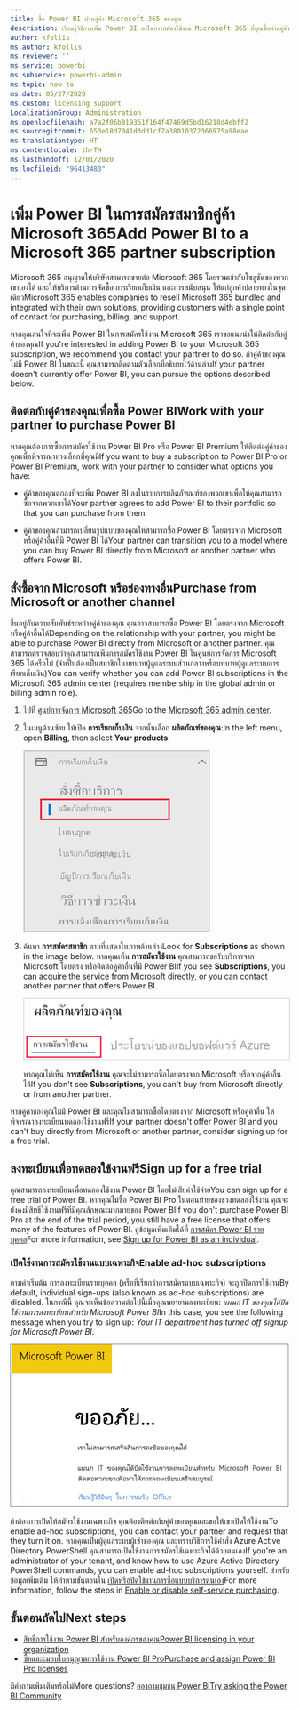 ```yaml
---
title: ซื้อ Power BI ผ่านคู่ค้า Microsoft 365 ของคุณ
description: เรียนรู้วิธีการเพิ่ม Power BI ลงในการสมัครใช้งาน Microsoft 365 ที่คุณซื้อผ่านคู่ค้า แบบจำลองแบบ Syndicated คือแบบจำลองการซื้อที่ใช้โดย Microsoft 365
author: kfollis
ms.author: kfollis
ms.reviewer: ''
ms.service: powerbi
ms.subservice: powerbi-admin
ms.topic: how-to
ms.date: 05/27/2020
ms.custom: licensing support
LocalizationGroup: Administration
ms.openlocfilehash: a7a2f06b019361f164f47469d5bd16218d4ebff2
ms.sourcegitcommit: 653e18d7041d3dd1cf7a38010372366975a98eae
ms.translationtype: HT
ms.contentlocale: th-TH
ms.lasthandoff: 12/01/2020
ms.locfileid: "96413483"
---
```

# <a name="add-power-bi-to-a-microsoft-365-partner-subscription"></a><span data-ttu-id="c3f69-104">เพิ่ม Power BI ในการสมัครสมาชิกคู่ค้า Microsoft 365</span><span class="sxs-lookup"><span data-stu-id="c3f69-104">Add Power BI to a Microsoft 365 partner subscription</span></span>

<span data-ttu-id="c3f69-105">Microsoft 365 อนุญาตให้บริษัทสามารถขายต่อ Microsoft 365 โดยรวมเข้ากับโซลูชันของพวกเขาเองได้ และให้บริการด้านการจัดซื้อ การเรียกเก็บเงิน และการสนับสนุน ให้แก่ลูกค้าปลายทางในจุดเดียว</span><span class="sxs-lookup"><span data-stu-id="c3f69-105">Microsoft 365 enables companies to resell Microsoft 365 bundled and integrated with their own solutions, providing customers with a single point of contact for purchasing, billing, and support.</span></span>

<span data-ttu-id="c3f69-106">หากคุณสนใจที่จะเพิ่ม Power BI ในการสมัครใช้งาน Microsoft 365 เราขอแนะนำให้ติดต่อกับคู่ค้าของคุณ</span><span class="sxs-lookup"><span data-stu-id="c3f69-106">If you're interested in adding Power BI to your Microsoft 365 subscription, we recommend you contact your partner to do so.</span></span> <span data-ttu-id="c3f69-107">ถ้าคู่ค้าของคุณไม่มี Power BI ในขณะนี้ คุณสามารถติดตามตัวเลือกที่อธิบายไว้ด้านล่าง</span><span class="sxs-lookup"><span data-stu-id="c3f69-107">If your partner doesn't currently offer Power BI, you can pursue the options described below.</span></span>

## <a name="work-with-your-partner-to-purchase-power-bi"></a><span data-ttu-id="c3f69-108">ติดต่อกับคู่ค้าของคุณเพื่อซื้อ Power BI</span><span class="sxs-lookup"><span data-stu-id="c3f69-108">Work with your partner to purchase Power BI</span></span>

<span data-ttu-id="c3f69-109">หากคุณต้องการซื้อการสมัครใช้งาน Power BI Pro หรือ Power BI Premium ให้ติดต่อคู่ค้าของคุณเพื่อพิจารณาทางเลือกที่คุณมี</span><span class="sxs-lookup"><span data-stu-id="c3f69-109">If you want to buy a subscription to Power BI Pro or Power BI Premium, work with your partner to consider what options you have:</span></span>

* <span data-ttu-id="c3f69-110">คู่ค้าของคุณตกลงที่จะเพิ่ม Power BI ลงในรายการผลิตภัฑณฑ์ของพวกเขาเพื่อให้คุณสามารถซื้อจากพวกเขาได้</span><span class="sxs-lookup"><span data-stu-id="c3f69-110">Your partner agrees to add Power BI to their portfolio so that you can purchase from them.</span></span>

* <span data-ttu-id="c3f69-111">คู่ค้าของคุณสามารถเปลี่ยนรูปแบบของคุณให้สามารถซื้อ Power BI โดยตรงจาก Microsoft หรือคู่ค้าอื่นที่มี Power BI ได้</span><span class="sxs-lookup"><span data-stu-id="c3f69-111">Your partner can transition you to a model where you can buy Power BI directly from Microsoft or another partner who offers Power BI.</span></span>

## <a name="purchase-from-microsoft-or-another-channel"></a><span data-ttu-id="c3f69-112">สั่งซื้อจาก Microsoft หรือช่องทางอื่น</span><span class="sxs-lookup"><span data-stu-id="c3f69-112">Purchase from Microsoft or another channel</span></span>

<span data-ttu-id="c3f69-113">ขึ้นอยู่กับความสัมพันธ์ระหว่างคู่ค้าของคุณ คุณอาจสามารถซื้อ Power BI โดยตรงจาก Microsoft หรือคู่ค้าอื่นได้</span><span class="sxs-lookup"><span data-stu-id="c3f69-113">Depending on the relationship with your partner, you might be able to purchase Power BI directly from Microsoft or another partner.</span></span> <span data-ttu-id="c3f69-114">คุณสามารถตรวจสอบว่าคุณสามารถเพิ่มการสมัครใช้งาน Power BI ในศูนย์การจัดการ Microsoft 365 ได้หรือไม่ (จำเป็นต้องเป็นสมาชิกในบทบาทผู้ดูแลระบบส่วนกลางหรือบทบาทผู้ดูแลระบบการเรียกเก็บเงิน)</span><span class="sxs-lookup"><span data-stu-id="c3f69-114">You can verify whether you can add Power BI subscriptions in the Microsoft 365 admin center (requires membership in the global admin or billing admin role).</span></span>

1. <span data-ttu-id="c3f69-115">ไปที่ [ศูนย์การจัดการ Microsoft 365](https://admin.microsoft.com/AdminPortal/Home#/homepage)</span><span class="sxs-lookup"><span data-stu-id="c3f69-115">Go to the [Microsoft 365 admin center](https://admin.microsoft.com/AdminPortal/Home#/homepage).</span></span>

1. <span data-ttu-id="c3f69-116">ในเมนูด้านซ้าย ให้เปิด **การเรียกเก็บเงิน** จากนั้นเลือก **ผลิตภัณฑ์ของคุณ**:</span><span class="sxs-lookup"><span data-stu-id="c3f69-116">In the left menu, open **Billing**, then select **Your products**:</span></span>

   ![เมนูการเรียกเก็บเงินในศูนย์การจัดการ Microsoft 365](media/service-admin-syndication-partner/365-my-products.png)

 1. <span data-ttu-id="c3f69-118">ค้นหา **การสมัครสมาชิก** ตามที่แสดงในภาพด้านล่าง</span><span class="sxs-lookup"><span data-stu-id="c3f69-118">Look for **Subscriptions** as shown in the image below.</span></span> <span data-ttu-id="c3f69-119">หากคุณเห็น **การสมัครใช้งาน** คุณสามารถขอรับบริการจาก Microsoft โดยตรง หรือติดต่อคู่ค้าอื่นที่มี Power BI</span><span class="sxs-lookup"><span data-stu-id="c3f69-119">If you see **Subscriptions**, you can acquire the service from Microsoft directly, or you can contact another partner that offers Power BI.</span></span>

    ![ผลิตภัณฑ์ของคุณที่มีการสมัครใช้งาน](media\service-admin-syndication-partner\365-subscriptions.png)

    <span data-ttu-id="c3f69-121">หากคุณไม่เห็น **การสมัครใช้งาน** คุณจะไม่สามารถซื้อโดยตรงจาก Microsoft หรือจากคู่ค้าอื่นได้</span><span class="sxs-lookup"><span data-stu-id="c3f69-121">If you don't see **Subscriptions**, you can't buy from Microsoft directly or from another partner.</span></span>

<span data-ttu-id="c3f69-122">หากคู่ค้าของคุณไม่มี Power BI และคุณไม่สามารถซื้อโดยตรงจาก Microsoft หรือคู่ค้าอื่น ให้พิจารณาลงทะเบียนทดลองใช้งานฟรี</span><span class="sxs-lookup"><span data-stu-id="c3f69-122">If your partner doesn't offer Power BI and you can't buy directly from Microsoft or another partner, consider signing up for a free trial.</span></span>

## <a name="sign-up-for-a-free-trial"></a><span data-ttu-id="c3f69-123">ลงทะเบียนเพื่อทดลองใช้งานฟรี</span><span class="sxs-lookup"><span data-stu-id="c3f69-123">Sign up for a free trial</span></span>

<span data-ttu-id="c3f69-124">คุณสามารถลงทะเบียนเพื่อทดลองใช้งาน Power BI โดยไม่เสียค่าใช้จ่าย</span><span class="sxs-lookup"><span data-stu-id="c3f69-124">You can sign up for a free trial of Power BI.</span></span> <span data-ttu-id="c3f69-125">หากคุณไม่ซื้อ Power BI Pro ในตอนท้ายของช่วงทดลองใช้งาน คุณจะยังคงมีสิทธิ์ใช้งานฟรีที่มีคุณลักษณะมากมายของ Power BI</span><span class="sxs-lookup"><span data-stu-id="c3f69-125">If you don't purchase Power BI Pro at the end of the trial period, you still have a free license that offers many of the features of Power BI.</span></span> <span data-ttu-id="c3f69-126">ดูข้อมูลเพิ่มเติมได้ที่ [การสมัคร Power BI รายบุคคล](../fundamentals/service-self-service-signup-for-power-bi.md)</span><span class="sxs-lookup"><span data-stu-id="c3f69-126">For more information, see [Sign up for Power BI as an individual](../fundamentals/service-self-service-signup-for-power-bi.md).</span></span>

### <a name="enable-ad-hoc-subscriptions"></a><span data-ttu-id="c3f69-127">เปิดใช้งานการสมัครใช้งานแบบเฉพาะกิจ</span><span class="sxs-lookup"><span data-stu-id="c3f69-127">Enable ad-hoc subscriptions</span></span>

<span data-ttu-id="c3f69-128">ตามค่าเริ่มต้น การลงทะเบียนรายบุคคล (หรือที่เรียกว่าการสมัครแบบเฉพาะกิจ) จะถูกปิดการใช้งาน</span><span class="sxs-lookup"><span data-stu-id="c3f69-128">By default, individual sign-ups (also known as ad-hoc subscriptions) are disabled.</span></span> <span data-ttu-id="c3f69-129">ในกรณีนี้ คุณจะเห็นข้อความต่อไปนี้เมื่อคุณพยายามลงทะเบียน: *แผนก IT ของคุณได้ปิดใช้งานการลงทะเบียนสำหรับ Microsoft Power BI*</span><span class="sxs-lookup"><span data-stu-id="c3f69-129">In this case, you see the following message when you try to sign up: *Your IT department has turned off signup for Microsoft Power BI*.</span></span>

![รูปภาพขออภัย](media/service-admin-syndication-partner/sorry.png)

<span data-ttu-id="c3f69-131">ถ้าต้องการเปิดให้สมัครใช้งานเฉพาะกิจ คุณต้องติดต่อกับคู่ค้าของคุณและขอให้เขาเปิดให้ใช้งาน</span><span class="sxs-lookup"><span data-stu-id="c3f69-131">To enable ad-hoc subscriptions, you can contact your partner and request that they turn it on.</span></span> <span data-ttu-id="c3f69-132">หากคุณเป็นผู้ดูแลระบบผู้เช่าของคุณ และทราบวิธีการใช้คำสั่ง Azure Active Directory PowerShell คุณสามารถเปิดใช้งานการสมัครใช้เฉพาะกิจได้ด้วยตนเอง</span><span class="sxs-lookup"><span data-stu-id="c3f69-132">If you're an administrator of your tenant, and know how to use Azure Active Directory PowerShell commands, you can enable ad-hoc subscriptions yourself.</span></span> <span data-ttu-id="c3f69-133">สำหรับข้อมูลเพิ่มเติม ให้ทำตามขั้นตอนใน [เปิดหรือปิดใช้งานการซื้อแบบบริการตนเอง](service-admin-disable-self-service.md)</span><span class="sxs-lookup"><span data-stu-id="c3f69-133">For more information, follow the steps in [Enable or disable self-service purchasing](service-admin-disable-self-service.md).</span></span>

## <a name="next-steps"></a><span data-ttu-id="c3f69-134">ขั้นตอนถัดไป</span><span class="sxs-lookup"><span data-stu-id="c3f69-134">Next steps</span></span>

* [<span data-ttu-id="c3f69-135">สิทธิ์การใช้งาน Power BI สำหรับองค์กรของคุณ</span><span class="sxs-lookup"><span data-stu-id="c3f69-135">Power BI licensing in your organization</span></span>](service-admin-licensing-organization.md)
* [<span data-ttu-id="c3f69-136">ซื้อและะมอบใบอนุญาตการใช้งาน Power BI Pro</span><span class="sxs-lookup"><span data-stu-id="c3f69-136">Purchase and assign Power BI Pro licenses</span></span>](service-admin-purchasing-power-bi-pro.md)

<span data-ttu-id="c3f69-137">มีคำถามเพิ่มเติมหรือไม่</span><span class="sxs-lookup"><span data-stu-id="c3f69-137">More questions?</span></span> [<span data-ttu-id="c3f69-138">ลองถามชุมชน Power BI</span><span class="sxs-lookup"><span data-stu-id="c3f69-138">Try asking the Power BI Community</span></span>](https://community.powerbi.com/)